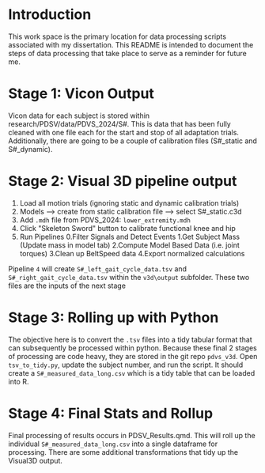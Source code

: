 # Introduction

This work space is the primary location for data processing scripts associated with my dissertation. This README is intended to document the steps of data processing that take place to serve as a reminder for future me.

# Stage 1: Vicon Output

Vicon data for each subject is stored within research/PDSV/data/PDVS_2024/S#.
This is data that has been fully cleaned with one file each for the start and stop of all adaptation trials.
Additionally, there are going to be a couple of calibration files (S#\_static and S#\_dynamic).

# Stage 2: Visual 3D pipeline output

1.  Load all motion trials (ignoring static and dynamic calibration trials)
2.  Models --\> create from static calibration file --\> select S#\_static.c3d
3.  Add `.mdh` file from PDVS_2024: `lower_extremity.mdh`
4.  Click "Skeleton Sword" button to calibrate functional knee and hip
5.  Run Pipelines
    0.Filter Signals and Detect Events
    1.Get Subject Mass (Update mass in model tab)
    2.Compute Model Based Data (i.e. joint torques)
    3.Clean up BeltSpeed data
    4.Export normalized calculations

Pipeline `4` will create `S#_left_gait_cycle_data.tsv` and `S#_right_gait_cycle_data.tsv` within the `v3d\output` subfolder.
These two files are the inputs of the next stage

# Stage 3: Rolling up with Python

The objective here is to convert the `.tsv` files into a tidy tabular format that can subsequently be processed within python.
Because these final 2 stages of processing are code heavy, they are stored in the git repo `pdvs_v3d`. 
Open `tsv_to_tidy.py`, update the subject number, and run the script.
It should create a `S#_measured_data_long.csv` which is a tidy table that can be loaded into R.


# Stage 4: Final Stats and Rollup

Final processing of results occurs in PDSV_Results.qmd.
This will roll up the individual `S#_measured_data_long.csv` into a single dataframe for processing.
There are some additional transformations that tidy up the Visual3D output.

